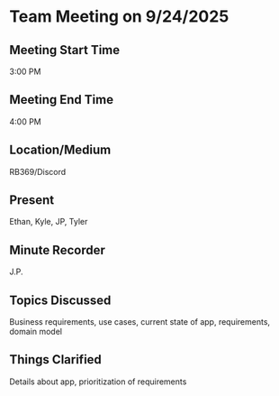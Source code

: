 # Team Meeting on 9/24/2025

## Meeting Start Time

3:00 PM

## Meeting End Time

4:00 PM

## Location/Medium

RB369/Discord

## Present

Ethan, Kyle, JP, Tyler

## Minute Recorder

J.P.

## Topics Discussed

Business requirements, use cases, current state of app, requirements, domain model

## Things Clarified

Details about app, prioritization of requirements
